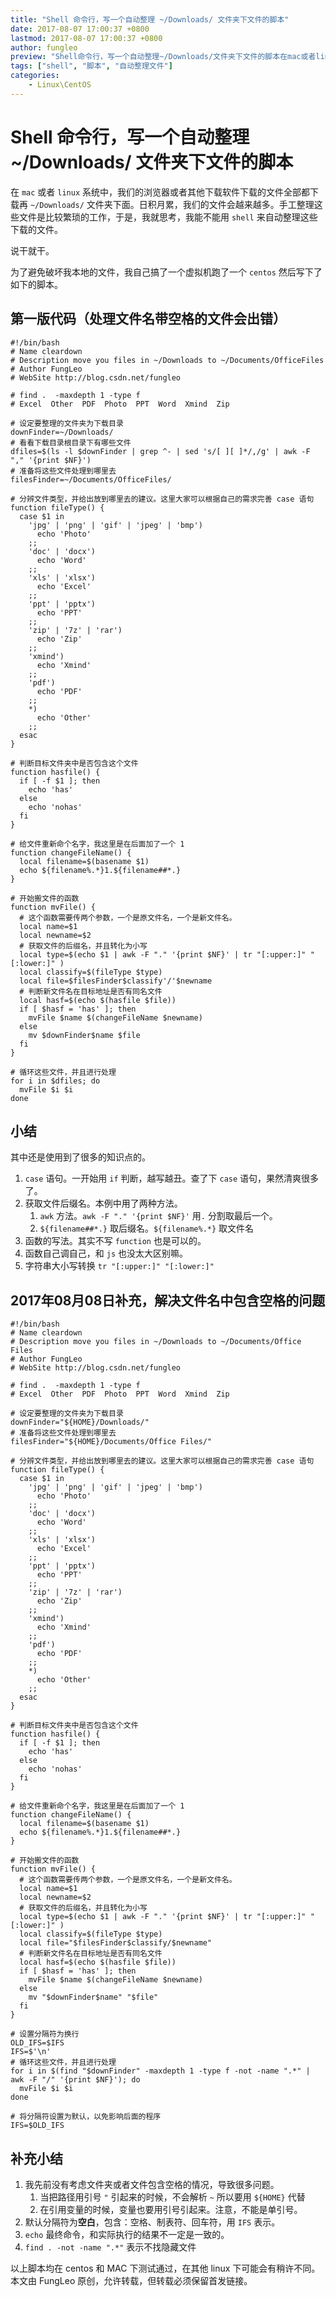 ```yaml
---
title: "Shell 命令行，写一个自动整理 ~/Downloads/ 文件夹下文件的脚本"
date: 2017-08-07 17:00:37 +0800
lastmod: 2017-08-07 17:00:37 +0800
author: fungleo
preview: "Shell命令行，写一个自动整理~/Downloads/文件夹下文件的脚本在mac或者linux系统中，我们的浏览器或者其他下载软件下载的文件全部都下载再~/Downloads/文件夹下面。日积月累，我们的文件会越来越多。手工整理这些文件是比较繁琐的工作，于是，我就思考，我能不能用shell来自动整理这些下载的文件。说干就干。为了避免破坏我本地的文件，我自己搞了一个虚拟机跑了一"
tags: ["shell", "脚本", "自动整理文件"]
categories:
    - Linux\CentOS
---
```


# Shell 命令行，写一个自动整理 ~/Downloads/ 文件夹下文件的脚本

在 `mac` 或者 `linux` 系统中，我们的浏览器或者其他下载软件下载的文件全部都下载再 `~/Downloads/` 文件夹下面。日积月累，我们的文件会越来越多。手工整理这些文件是比较繁琐的工作，于是，我就思考，我能不能用 `shell` 来自动整理这些下载的文件。

说干就干。

为了避免破坏我本地的文件，我自己搞了一个虚拟机跑了一个 `centos` 然后写下了如下的脚本。

## 第一版代码（处理文件名带空格的文件会出错）

```#
#!/bin/bash
# Name cleardown
# Description move you files in ~/Downloads to ~/Documents/OfficeFiles
# Author FungLeo
# WebSite http://blog.csdn.net/fungleo

# find .  -maxdepth 1 -type f
# Excel  Other  PDF  Photo  PPT  Word  Xmind  Zip

# 设定要整理的文件夹为下载目录
downFinder=~/Downloads/
# 看看下载目录根目录下有哪些文件
dfiles=$(ls -l $downFinder | grep ^- | sed 's/[ ][ ]*/,/g' | awk -F "," '{print $NF}')
# 准备将这些文件处理到哪里去
filesFinder=~/Documents/OfficeFiles/

# 分辨文件类型，并给出放到哪里去的建议。这里大家可以根据自己的需求完善 case 语句
function fileType() {
  case $1 in
    'jpg' | 'png' | 'gif' | 'jpeg' | 'bmp')
      echo 'Photo'
    ;;
    'doc' | 'docx')
      echo 'Word'
    ;;
    'xls' | 'xlsx')
      echo 'Excel'
    ;;
    'ppt' | 'pptx')
      echo 'PPT'
    ;;
    'zip' | '7z' | 'rar')
      echo 'Zip'
    ;;
    'xmind')
      echo 'Xmind'
    ;;
    'pdf')
      echo 'PDF'
    ;;
    *)
      echo 'Other'
    ;;
  esac
}

# 判断目标文件夹中是否包含这个文件
function hasfile() {
  if [ -f $1 ]; then
    echo 'has'
  else
    echo 'nohas'
  fi
}

# 给文件重新命个名字，我这里是在后面加了一个 1
function changeFileName() {
  local filename=$(basename $1)
  echo ${filename%.*}1.${filename##*.}
}

# 开始搬文件的函数
function mvFile() {
  # 这个函数需要传两个参数，一个是原文件名，一个是新文件名。
  local name=$1
  local newname=$2
  # 获取文件的后缀名，并且转化为小写
  local type=$(echo $1 | awk -F "." '{print $NF}' | tr "[:upper:]" "[:lower:]" )
  local classify=$(fileType $type)
  local file=$filesFinder$classify'/'$newname
  # 判断新文件名在目标地址是否有同名文件
  local hasf=$(echo $(hasfile $file))
  if [ $hasf = 'has' ]; then
    mvFile $name $(changeFileName $newname)
  else
    mv $downFinder$name $file
  fi
}

# 循环这些文件，并且进行处理
for i in $dfiles; do
  mvFile $i $i
done
```

## 小结

其中还是使用到了很多的知识点的。

1. `case` 语句。一开始用 `if` 判断，越写越丑。查了下 `case` 语句，果然清爽很多了。
2. 获取文件后缀名。本例中用了两种方法。
	1. `awk` 方法。`awk -F "." '{print $NF}'` 用`.` 分割取最后一个。
	2. `${filename##*.}` 取后缀名。`${filename%.*}` 取文件名
3. 函数的写法。其实不写 `function` 也是可以的。
4. 函数自己调自己，和 `js` 也没太大区别嘛。
5. 字符串大小写转换 `tr "[:upper:]" "[:lower:]"`


## 2017年08月08日补充，解决文件名中包含空格的问题

```#
#!/bin/bash
# Name cleardown
# Description move you files in ~/Downloads to ~/Documents/Office Files
# Author FungLeo
# WebSite http://blog.csdn.net/fungleo

# find .  -maxdepth 1 -type f
# Excel  Other  PDF  Photo  PPT  Word  Xmind  Zip

# 设定要整理的文件夹为下载目录
downFinder="${HOME}/Downloads/"
# 准备将这些文件处理到哪里去
filesFinder="${HOME}/Documents/Office Files/"

# 分辨文件类型，并给出放到哪里去的建议。这里大家可以根据自己的需求完善 case 语句
function fileType() {
  case $1 in
    'jpg' | 'png' | 'gif' | 'jpeg' | 'bmp')
      echo 'Photo'
    ;;
    'doc' | 'docx')
      echo 'Word'
    ;;
    'xls' | 'xlsx')
      echo 'Excel'
    ;;
    'ppt' | 'pptx')
      echo 'PPT'
    ;;
    'zip' | '7z' | 'rar')
      echo 'Zip'
    ;;
    'xmind')
      echo 'Xmind'
    ;;
    'pdf')
      echo 'PDF'
    ;;
    *)
      echo 'Other'
    ;;
  esac
}

# 判断目标文件夹中是否包含这个文件
function hasfile() {
  if [ -f $1 ]; then
    echo 'has'
  else
    echo 'nohas'
  fi
}

# 给文件重新命个名字，我这里是在后面加了一个 1
function changeFileName() {
  local filename=$(basename $1)
  echo ${filename%.*}1.${filename##*.}
}

# 开始搬文件的函数
function mvFile() {
  # 这个函数需要传两个参数，一个是原文件名，一个是新文件名。
  local name=$1
  local newname=$2
  # 获取文件的后缀名，并且转化为小写
  local type=$(echo $1 | awk -F "." '{print $NF}' | tr "[:upper:]" "[:lower:]" )
  local classify=$(fileType $type)
  local file="$filesFinder$classify/$newname"
  # 判断新文件名在目标地址是否有同名文件
  local hasf=$(echo $(hasfile $file))
  if [ $hasf = 'has' ]; then
    mvFile $name $(changeFileName $newname)
  else
    mv "$downFinder$name" "$file"
  fi
}

# 设置分隔符为换行
OLD_IFS=$IFS
IFS=$'\n'
# 循环这些文件，并且进行处理
for i in $(find "$downFinder" -maxdepth 1 -type f -not -name ".*" | awk -F "/" '{print $NF}'); do
  mvFile $i $i
done

# 将分隔符设置为默认，以免影响后面的程序
IFS=$OLD_IFS
```

## 补充小结

1.  我先前没有考虑文件夹或者文件包含空格的情况，导致很多问题。
	1. 当把路径用引号 `"` 引起来的时候，不会解析 `~` 所以要用 `${HOME}` 代替
	2. 在引用变量的时候，变量也要用引号引起来。注意，不能是单引号。
2. 默认分隔符为**空白**，包含：空格、制表符、回车符，用 `IFS` 表示。
3. `echo` 最终命令，和实际执行的结果不一定是一致的。
4. `find . -not -name ".*"` 表示不找隐藏文件


以上脚本均在 centos 和 MAC 下测试通过，在其他 linux 下可能会有稍许不同。
本文由 FungLeo 原创，允许转载，但转载必须保留首发链接。



